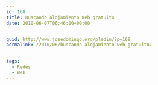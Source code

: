 ```yaml
---
id: 168
title: Buscando alojamiento Web gratuito
date: 2010-06-07T06:46:00+00:00


guid: http://www.josedomingo.org/pledin/?p=168
permalink: /2010/06/buscando-alojamiento-web-gratuito/

  
tags:
  - Redes
  - Web
---
```

